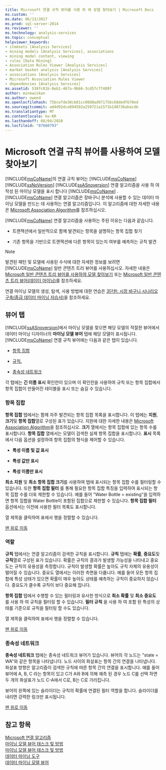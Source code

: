 ```yaml
---
title: Microsoft 연결 규칙 뷰어를 사용 하 여 모델 찾아보기 | Microsoft Docs
ms.custom: ''
ms.date: 06/13/2017
ms.prod: sql-server-2014
ms.reviewer: ''
ms.technology: analysis-services
ms.topic: conceptual
helpviewer_keywords:
- itemsets [Analysis Services]
- mining models [Analysis Services], associations
- mining model content, viewing
- rules [Data Mining]
- Association Rules Viewer [Analysis Services]
- market basket analysis [Analysis Services]
- associations [Analysis Services]
- Microsoft Association Rules Viewer
- dependencies [Analysis Services]
ms.assetid: 538fc01b-8eb1-467a-9b66-3cd57cf7489f
author: minewiskan
ms.author: owend
ms.openlocfilehash: 75bcefde30cb81cc00d8ad971756c68dedf670ed
ms.sourcegitcommit: ad4d92dce894592a259721a1571b1d8736abacdb
ms.translationtype: MT
ms.contentlocale: ko-KR
ms.lasthandoff: 08/04/2020
ms.locfileid: "87660793"
---
```

# <a name="browse-a-model-using-the-microsoft-association-rules-viewer"></a>Microsoft 연결 규칙 뷰어를 사용하여 모델 찾아보기
  [!INCLUDE[msCoName](../../includes/msconame-md.md)]의 연결 규칙 뷰어는 [!INCLUDE[msCoName](../../includes/msconame-md.md)] [!INCLUDE[ssNoVersion](../../includes/ssnoversion-md.md)] [!INCLUDE[ssASnoversion](../../includes/ssasnoversion-md.md)] 연결 알고리즘을 사용 하 여 작성 된 마이닝 모델을 표시 합니다 [!INCLUDE[msCoName](../../includes/msconame-md.md)] . [!INCLUDE[msCoName](../../includes/msconame-md.md)] 연결 알고리즘은 장바구니 분석에 사용할 수 있는 데이터 마이닝 모델을 만드는 데 사용하는 연결 알고리즘입니다. 이 알고리즘에 대한 자세한 내용은 [Microsoft Association Algorithm](microsoft-association-algorithm.md)를 참조하십시오.  
  
 [!INCLUDE[msCoName](../../includes/msconame-md.md)] 연결 알고리즘을 사용하는 주된 이유는 다음과 같습니다.  
  
-   트랜잭션에서 일반적으로 함께 발견되는 항목을 설명하는 항목 집합 찾기  
  
-   기존 항목을 기반으로 트랜잭션에 다른 항목이 있는지 여부를 예측하는 규칙 발견  
  
> [!NOTE]  
>  발견된 패턴 및 모델에 사용된 수식에 대한 자세한 정보를 보려면 [!INCLUDE[msCoName](../../includes/msconame-md.md)] 일반 콘텐츠 트리 뷰어를 사용하십시오. 자세한 내용은 [Microsoft 일반 콘텐츠 트리 뷰어를 사용하여 모델 찾아보기](browse-a-model-using-the-microsoft-generic-content-tree-viewer.md) 또는 [Microsoft 일반 콘텐츠 트리 뷰어&#40;데이터 마이닝&#41;](../microsoft-generic-content-tree-viewer-data-mining.md)를 참조하세요.  
  
 연결 마이닝 모델의 생성, 탐색, 사용 방법에 대한 연습은 [3단원: 시장 바구니 시나리오 구축&#40;중급 데이터 마이닝 자습서&#41;](../../tutorials/lesson-3-building-a-market-basket-scenario-intermediate-data-mining-tutorial.md)을 참조하세요.  
  
##  <a name="viewer-tabs"></a><a name="BKMK_ViewerTabs"></a>뷰어 탭  
 [!INCLUDE[ssASnoversion](../../includes/ssasnoversion-md.md)]에서 마이닝 모델을 찾으면 해당 모델의 적절한 뷰어에서 데이터 마이닝 디자이너의 **마이닝 모델 뷰어** 탭에 해당 모델이 표시됩니다. [!INCLUDE[msCoName](../../includes/msconame-md.md)] 연결 규칙 뷰어에는 다음과 같은 탭이 있습니다.  
  
-   [항목 집합](#BKMK_Itemsets)  
  
-   [규칙.](#BKMK_Rules)  
  
-   [종속성 네트워크](#BKMK_Dependency)  
  
 각 탭에는 **긴 이름 표시** 확인란이 있으며 이 확인란을 사용하여 규칙 또는 항목 집합에서 항목 집합이 만들어진 테이블을 표시 또는 숨길 수 있습니다.  
  
###  <a name="itemsets"></a><a name="BKMK_Itemsets"></a>항목 집합  
 **항목 집합** 탭에서는 함께 자주 발견되는 항목 집합 목록을 표시합니다. 이 탭에는 **지원**, **크기**및 **항목 집합**열로 구성된 표가 있습니다. 지원에 대한 자세한 내용은 [Microsoft Association Algorithm](microsoft-association-algorithm.md)을 참조하십시오. **크기** 열에서는 항목 집합에 있는 항목 수를 표시합니다. **항목 집합** 열에서는 모델이 검색한 실제 항목 집합을 표시합니다. **표시** 목록에서 다음 옵션을 설정하여 항목 집합의 형식을 제어할 수 있습니다.  
  
-   **특성 이름 및 값 표시**  
  
-   **특성 값만 표시**  
  
-   **특성 이름만 표시**  
  
 **최소 지원** 및 **최소 항목 집합 크기**를 사용하여 탭에 표시되는 항목 집합 수를 필터링할 수 있습니다. 또한 **항목 집합 필터** 를 통해 필요한 항목 집합 특징을 입력하여 표시되는 항목 집합 수를 더욱 제한할 수 있습니다. 예를 들어 "Water Bottle = existing"을 입력하면 항목 집합을 Water Bottle이 포함된 집합으로 제한할 수 있습니다. **항목 집합 필터** 옵션에서는 이전에 사용한 필터 목록도 표시합니다.  
  
 열 제목을 클릭하여 표에서 행을 정렬할 수 있습니다.  
  
 [맨 위로 이동](#BKMK_ViewerTabs)  
  
###  <a name="rules"></a><a name="BKMK_Rules"></a>역할  
 **규칙** 탭에서는 연결 알고리즘이 검색한 규칙을 표시합니다. **규칙** 탭에는 **확률**, **중요도**및 **규칙**열로 구성된 표가 있습니다. 확률은 규칙의 결과가 발생할 가능성을 나타내고 중요도는 규칙의 유용성을 측정합니다. 규칙이 발생할 확률은 높아도 규칙 자체의 유용성이 떨어질 수 있습니다. 중요도 열에서는 이러한 측면을 다룹니다. 예를 들어 모든 항목 집합에 특성 상태가 있으면 확률이 매우 높아도 상태를 예측하는 규칙이 중요하지 않습니다. 중요도가 클수록 규칙이 보다 중요해 집니다.  
  
 **항목 집합** 탭에서 수행할 수 있는 필터링과 유사한 방식으로 **최소 확률** 및 **최소 중요도** 를 사용 하 여 규칙을 필터링 할 수 있습니다. **필터 규칙** 을 사용 하 여 포함 된 특성의 상태를 기준으로 규칙을 필터링 할 수도 있습니다.  
  
 열 제목을 클릭하여 표에서 행을 정렬할 수 있습니다.  
  
 [맨 위로 이동](#BKMK_ViewerTabs)  
  
###  <a name="dependency-net"></a><a name="BKMK_Dependency"></a>종속성 네트워크  
 **종속성 네트워크** 탭에는 종속성 네트워크 뷰어가 있습니다. 뷰어의 각 노드는 "state = WA"와 같은 항목을 나타냅니다. 노드 사이의 화살표는 항목 간의 연결을 나타냅니다. 화살표 방향은 알고리즘이 검색한 규칙에 따른 항목 간의 연결을 표시합니다. 예를 들어 뷰어에 A, B, C 라는 항목이 있고 C가 A와 B에 의해 예측 된 경우 노드 C를 선택 하면 두 개의 화살표가 노드 C-A에서 C로, B는 C로 가리킵니다.  
  
 뷰어의 왼쪽에 있는 슬라이더는 규칙의 확률에 연결된 필터 역할을 합니다. 슬라이더를 내리면 강력한 링크만 표시됩니다.  
  
 [맨 위로 이동](#BKMK_ViewerTabs)  
  
## <a name="see-also"></a>참고 항목  
 [Microsoft 연결 알고리즘](microsoft-association-algorithm.md)   
 [마이닝 모델 뷰어 태스크 및 방법](mining-model-viewer-tasks-and-how-tos.md)   
 [마이닝 모델 뷰어 태스크 및 방법](mining-model-viewer-tasks-and-how-tos.md)   
 [데이터 마이닝 도구](data-mining-tools.md)   
 [데이터 마이닝 모델 뷰어](data-mining-model-viewers.md)  
  
  
